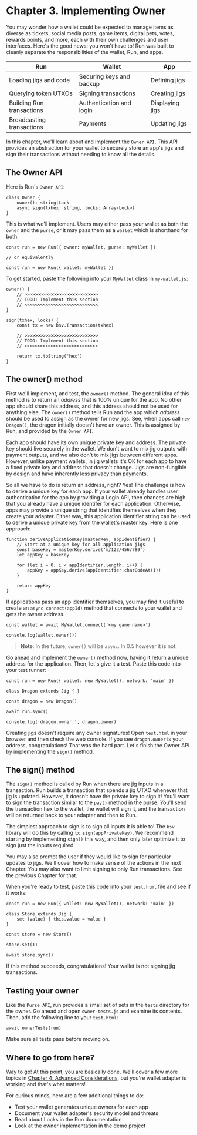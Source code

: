 # Chapter 3. Implementing Owner

You may wonder how a wallet could be expected to manage items as diverse as tickets, social media posts, game items, digital pets, votes, rewards points, and more, each with their own challenges and user interfaces. Here's the good news: you won't have to! Run was built to cleanly separate the responsibilities of the wallet, Run, and apps.

| Run | Wallet | App |
| --- | ------ | --- |
| Loading jigs and code | Securing keys and backup | Defining jigs |
| Querying token UTXOs | Signing transactions | Creating jigs |
| Building Run transactions | Authentication and login | Displaying jigs |
| Broadcasting transactions | Payments | Updating jigs |

In this chapter, we'll learn about and implement the `Owner API`. This API provides an abstraction for your wallet to securely store an app's jigs and sign their transactions without needing to know all the details. 

## The Owner API

Here is Run's `Owner API`:

    class Owner {
        owner(): string|Lock
        async sign(txhex: string, locks: Array<Lock>)
    }

This is what we'll implement. Users may either pass your wallet as both the `owner` and the `purse`, or it may pass them as a `wallet` which is shorthand for both.

    const run = new Run({ owner: myWallet, purse: myWallet })

    // or equivalently

    const run = new Run({ wallet: myWallet })

To get started, paste the following into your `MyWallet` class in `my-wallet.js`:

    owner() {
        // >>>>>>>>>>>>>>>>>>>>>>>>>>>>
        // TODO: Implement this section
        // <<<<<<<<<<<<<<<<<<<<<<<<<<<< 
    }

    sign(txhex, locks) {
        const tx = new bsv.Transaction(txhex)

        // >>>>>>>>>>>>>>>>>>>>>>>>>>>>
        // TODO: Implement this section
        // <<<<<<<<<<<<<<<<<<<<<<<<<<<< 

        return tx.toString('hex')
    }

## The owner() method

First we'll implement, and test, the `owner()` method. The general idea of this method is to return an *address* that is 100% unique for the app. No other app should share this address, and this address should not be used for anything else. The `owner()` method tells Run and the app which *address* should be used to assign as the owner for new jigs. See, when apps call `new Dragon()`, the dragon initially doesn't have an owner. This is assigned by Run, and provided by the `Owner API`.

Each app should have its own unique private key and address. The private key should live securely in the wallet. We don't want to mix jig outputs with payment outputs, and we also don't to mix jigs between different apps. However, unlike payment wallets, in jig wallets it's OK for each app to have a fixed private key and address that doesn't change. Jigs are non-fungible by design and have inherently less privacy than payments.

So all we have to do is return an address, right? Yes! The challenge is how to derive a unique key for each app. If your wallet already handles user authentication for the app by providing a Login API, then chances are high that you already have a unique identifer for each application. Otherwise, apps may provide a unique string that identifies themselves when they create your adapter. Either way, this application identifier string can be used to derive a unique private key from the wallet's master key. Here is one approach:

```
function deriveApplicationKey(masterKey, appIdentifier) {
    // Start at a unique key for all application jigs
    const baseKey = masterKey.derive('m/123/456/789')
    let appKey = baseKey

    for (let i = 0; i < appIdentifier.length; i++) {
        appKey = appKey.derive(appIdentifier.charCodeAt(i))
    }

    return appKey
}
```

If applications pass an app identifier themselves, you may find it useful to create an `async connect(appId)` method that connects to your wallet and gets the owner address.

```
const wallet = await MyWallet.connect('<my game name>')

console.log(wallet.owner())
```

> **Note**: In the future, `owner()` will be `async`. In 0.5 however it is not. 

Go ahead and implement the `owner()` method now, having it return a unique address for the application. Then, let's give it a test. Paste this code into your test runner:


```
const run = new Run({ wallet: new MyWallet(), network: 'main' })

class Dragon extends Jig { }

const dragon = new Dragon()

await run.sync()

console.log('dragon.owner:', dragon.owner)
```

Creating jigs doesn't require any owner signatures! Open `test.html` in your browser and then check the web console. If you see `dragon.owner` is your address, congratulations! That was the hard part. Let's finish the Owner API by implementing the `sign()` method.

## The sign() method

The `sign()` method is called by Run when there are jig inputs in a transaction. Run builds a transaction that spends a jig UTXO whenever that jig is updated. However, it doesn't have the private key to sign it! You'll want to sign the transaction similar to the `pay()` method in the purse. You'll send the transaction hex to the wallet, the wallet will sign it, and the transaction will be returned back to your adapter and then to Run.

The simplest approach to sign is to sign all inputs it is able to! The `bsv` library will do this by calling `tx.sign(appPrivateKey)`. We recommend starting by implementing `sign()` this way, and then only later optimize it to sign just the inputs required.

You may also prompt the user if they would like to sign for particular updates to jigs. We'll cover how to make sense of the actions in the next Chapter. You may also want to limit signing to only Run transactions. See the previous Chapter for that.

When you're ready to test, paste this code into your `test.html` file and see if it works:

```
const run = new Run({ wallet: new MyWallet(), network: 'main' })

class Store extends Jig {
    set (value) { this.value = value }
}

const store = new Store()

store.set(1)

await store.sync()
```

If this method succeeds, congratulations! Your wallet is not signing jig transactions.

## Testing your owner

Like the `Purse API`, run provides a small set of sets in the `tests` directory for the owner. Go ahead and open `owner-tests.js` and examine its contents. Then, add the following line to your `test.html`:

    await ownerTests(run)
    
Make sure all tests pass before moving on.

## Where to go from here?

Way to go! At this point, you are basically done. We'll cover a few more topics in [Chapter 4: Advanced Considerations](04-advanced.md), but you're wallet adapter is working and that's what matters!

For curious minds, here are a few additional things to do:

* Test your wallet generates unique owners for each app
* Document your wallet adapter's security model and threats
* Read about Locks in the Run documentation
* Look at the owner implementation in the demo project
